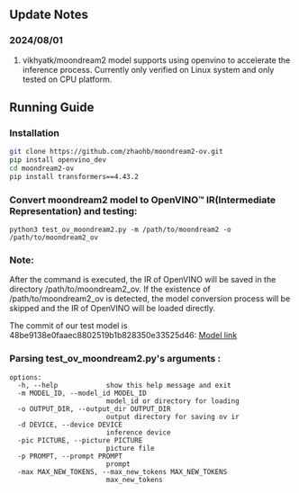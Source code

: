## Update Notes
### 2024/08/01
1. vikhyatk/moondream2 model supports using openvino to accelerate the inference process. Currently only verified on Linux system and only tested on CPU platform.

## Running Guide
### Installation


```bash
git clone https://github.com/zhaohb/moondream2-ov.git
pip install openvino_dev 
cd moondream2-ov
pip install transformers==4.43.2
```
### Convert moondream2 model to OpenVINO™ IR(Intermediate Representation) and testing:
```shell
python3 test_ov_moondream2.py -m /path/to/moondream2 -o /path/to/moondream2_ov
```
### Note:
After the command is executed, the IR of OpenVINO will be saved in the directory /path/to/moondream2_ov. If the existence of /path/to/moondream2_ov is detected, the model conversion process will be skipped and the IR of OpenVINO will be loaded directly.

The commit of our test model is 48be9138e0faaec8802519b1b828350e33525d46: [Model link](https://hf-mirror.com/vikhyatk/moondream2/commit/48be9138e0faaec8802519b1b828350e33525d46)
### Parsing test_ov_moondream2.py's arguments :
```shell
options:
  -h, --help            show this help message and exit
  -m MODEL_ID, --model_id MODEL_ID
                        model_id or directory for loading
  -o OUTPUT_DIR, --output_dir OUTPUT_DIR
                        output directory for saving ov ir
  -d DEVICE, --device DEVICE
                        inference device
  -pic PICTURE, --picture PICTURE
                        picture file
  -p PROMPT, --prompt PROMPT
                        prompt
  -max MAX_NEW_TOKENS, --max_new_tokens MAX_NEW_TOKENS
                        max_new_tokens 
```

